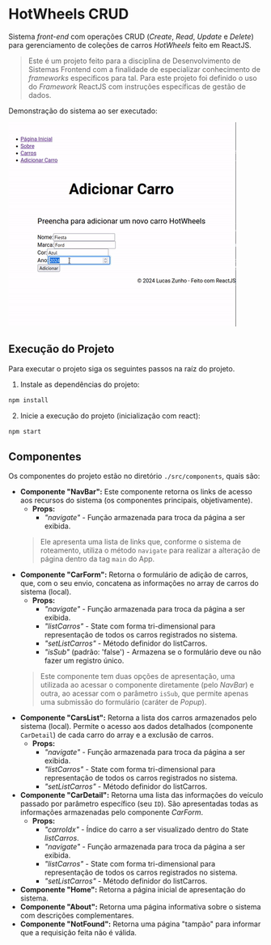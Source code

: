 # HotWheels CRUD

Sistema *front-end* com operações CRUD (*Create*, *Read*, *Update* e *Delete*) para gerenciamento de coleções de carros *HotWheels* feito em ReactJS.

> Este é um projeto feito para a disciplina de Desenvolvimento de Sistemas Frontend com a finalidade de especializar conhecimento de *frameworks* especificos para tal. Para este projeto foi definido o uso do *Framework* ReactJS com instruções específicas de gestão de dados.

Demonstração do sistema ao ser executado:

![Resultado esperado ao rodar este projeto (GIF)](./docs/presentation.gif)

## Execução do Projeto

Para executar o projeto siga os seguintes passos na raíz do projeto.

1. Instale as dependências do projeto:

```sh
npm install
```

2. Inicie a execução do projeto (inicialização com react):

```sh
npm start
```

## Componentes

Os componentes do projeto estão no diretório `./src/components`, quais são:

- **Componente "NavBar":** Este componente retorna os links de acesso aos recursos do sistema (os componentes principais, objetivamente).
    - **Props:**
        - *"navigate"* - Função armazenada para troca da página a ser exibida.
    > Ele apresenta uma lista de links que, conforme o sistema de roteamento, utiliza o método `navigate` para realizar a alteração de página dentro da tag `main` do App.
- **Componente "CarForm":** Retorna o formulário de adição de carros, que, com o seu envio, concatena as informações no array de carros do sistema (local).
    - **Props:**
        - *"navigate"* - Função armazenada para troca da página a ser exibida.
        - *"listCarros"* - State com forma tri-dimensional para representação de todos os carros registrados no sistema.
        - *"setListCarros"* - Método definidor do listCarros.
        - *"isSub"* (padrão: 'false') - Armazena se o formulário deve ou não fazer um registro único.
    > Este componente tem duas opções de apresentação, uma utilizada ao acessar o componente diretamente (pelo *NavBar*) e outra, ao acessar com o parâmetro `isSub`, que permite apenas uma submissão do formulário (caráter de *Popup*).
- **Componente "CarsList":** Retorna a lista dos carros armazenados pelo sistema (local). Permite o acesso aos dados detalhados (componente `CarDetail`) de cada carro do array e a exclusão de carros.
    - **Props:**
        - *"navigate"* - Função armazenada para troca da página a ser exibida.
        - *"listCarros"* - State com forma tri-dimensional para representação de todos os carros registrados no sistema.
        - *"setListCarros"* - Método definidor do listCarros.
- **Componente "CarDetail":** Retorna uma lista das informações do veículo passado por parâmetro específico (seu `ID`). São apresentadas todas as informações armazenadas pelo componente *CarForm*.
    - **Props:**
        - *"carroIdx"* - Índice do carro a ser visualizado dentro do State *listCarros*.
        - *"navigate"* - Função armazenada para troca da página a ser exibida.
        - *"listCarros"* - State com forma tri-dimensional para representação de todos os carros registrados no sistema.
        - *"setListCarros"* - Método definidor do listCarros.
- **Componente "Home":** Retorna a página inicial de apresentação do sistema.
- **Componente "About":** Retorna uma página informativa sobre o sistema com descrições complementares.
- **Componente "NotFound":** Retorna uma página "tampão" para informar que a requisição feita não é válida.
